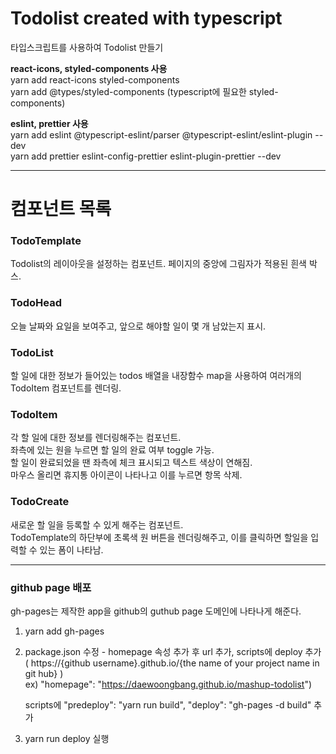 # Todolist created with typescript

타입스크립트를 사용하여 Todolist 만들기

**react-icons, styled-components 사용**  
yarn add react-icons styled-components  
yarn add @types/styled-components (typescript에 필요한 styled-components)

**eslint, prettier 사용**  
yarn add eslint @typescript-eslint/parser @typescript-eslint/eslint-plugin --dev  
yarn add prettier eslint-config-prettier eslint-plugin-prettier --dev

<hr>

# 컴포넌트 목록

### TodoTemplate

Todolist의 레이아웃을 설정하는 컴포넌트. 페이지의 중앙에 그림자가 적용된 흰색 박스.

### TodoHead

오늘 날짜와 요일을 보여주고, 앞으로 해야할 일이 몇 개 남았는지 표시.

### TodoList

할 일에 대한 정보가 들어있는 todos 배열을 내장함수 map을 사용하여 여러개의 TodoItem 컴포넌트를 렌더링.

### TodoItem

각 할 일에 대한 정보를 렌더링해주는 컴포넌트.  
좌측에 있는 원을 누르면 할 일의 완료 여부 toggle 가능.  
할 일이 완료되었을 땐 좌측에 체크 표시되고 텍스트 색상이 연해짐.  
마우스 올리면 휴지통 아이콘이 나타나고 이를 누르면 항목 삭제.

### TodoCreate

새로운 할 일을 등록할 수 있게 해주는 컴포넌트.  
TodoTemplate의 하단부에 초록색 원 버튼을 렌더링해주고, 이를 클릭하면 할일을 입력할 수 있는 폼이 나타남.

<hr>

### github page 배포

gh-pages는 제작한 app을 github의 guthub page 도메인에 나타나게 해준다.

1. yarn add gh-pages

2. package.json 수정 - homepage 속성 추가 후 url 추가, scripts에 deploy 추가  
   ( https://{github username}.github.io/{the name of your project name in git hub} )  
    ex) "homepage": "https://daewoongbang.github.io/mashup-todolist")

   scripts에 "predeploy": "yarn run build", "deploy": "gh-pages -d build" 추가

3. yarn run deploy 실행
